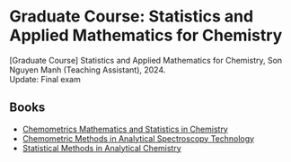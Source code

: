 # Graduate Course: Statistics and Applied Mathematics for Chemistry
[Graduate Course] Statistics and Applied Mathematics for Chemistry, Son Nguyen Manh (Teaching Assistant), 2024. \
Update: Final exam

## Books
* [Chemometrics Mathematics and Statistics in Chemistry](https://link.springer.com/book/10.1007/978-94-017-1026-8)
* [Chemometric Methods in Analytical Spectroscopy Technology](https://link.springer.com/book/10.1007/978-981-19-1625-0)
* [Statistical Methods in Analytical Chemistry](https://onlinelibrary.wiley.com/doi/book/10.1002/0471728411)
